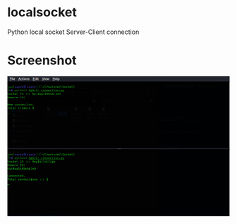 # localsocket

Python local socket Server-Client connection

# Screenshot

![Screenshot](./conn_sshot.png)
